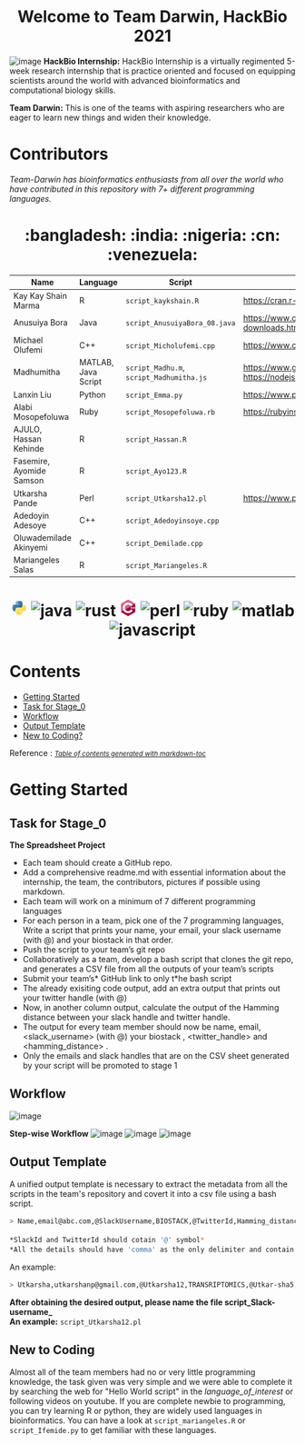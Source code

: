 <h1 align="center">  Welcome to Team Darwin, HackBio 2021 </h1>

![image](https://user-images.githubusercontent.com/88287648/128190365-2beca13a-9c53-41b0-83cc-185ae3d8a43c.png)
**HackBio Internship:**
  HackBio Internship is a virtually regimented 5-week research internship that is practice oriented and focused on equipping scientists around the world with advanced bioinformatics and  computational biology skills.

**Team Darwin:**
  This is one of the teams with aspiring researchers who are eager to learn new things and widen their knowledge. 

# Contributors
*Team-Darwin has bioinformatics enthusiasts from all over the world who have contributed in this repository with 7+ different programming languages.* 
 <h1 align="center"> :bangladesh: :india: :nigeria: :cn: :venezuela: </h1>

 
 
 
  Name | Language | Script | Installation
------------ | ------------- | -------------| -------------- |
Kay Kay Shain Marma | R | `script_kaykshain.R` | https://cran.r-project.org/ |
Anusuiya Bora | Java| `script_AnusuiyaBora_08.java` | https://www.oracle.com/in/java/technologies/javase-downloads.html |
Michael Olufemi | C++ | `script_Micholufemi.cpp` | https://www.codeblocks.org/downloads/binaries/ |
Madhumitha | MATLAB, Java Script | `script_Madhu.m`, `script_Madhumitha.js` | https://www.gnu.org/software/octave/download , https://nodejs.org/en/download/ |
Lanxin Liu | Python | `script_Emma.py` | https://www.python.org/downloads/ |
Alabi Mosopefoluwa | Ruby | `script_Mosopefoluwa.rb` | https://rubyinstaller.org/downloads/ |
AJULO, Hassan Kehinde | R | `script_Hassan.R` |
Fasemire, Ayomide Samson | R | `script_Ayo123.R` |
Utkarsha Pande | Perl | `script_Utkarsha12.pl` | https://www.perl.org/get.html |
Adedoyin Adesoye | C++ | `script_Adedoyinsoye.cpp` |
Oluwademilade Akinyemi | C++ | `script_Demilade.cpp` |
Mariangeles Salas | R | `script_Mariangeles.R` |


<h1 align="center"> <img src="https://raw.githubusercontent.com/devicons/devicon/master/icons/python/python-original.svg" alt="python" width="30" height="30"/> </a> <img src = "https://user-images.githubusercontent.com/88287648/128408602-e3483843-52ad-4095-8076-67a5e6738685.png" alt="java" width="50" height="40"/> </a> <img src="https://www.r-project.org/Rlogo.png" alt="rust" width="30" height="30"/> </a> <img src="https://raw.githubusercontent.com/devicons/devicon/master/icons/cplusplus/cplusplus-original.svg" alt="cplusplus" width="30" height="30"/> </a> <img src = "https://cdn.freebiesupply.com/logos/large/2x/perl-programming-language-logo-png-transparent.png" alt = "perl" width = "30" height = "30"/> </a><img src = "https://i.pinimg.com/originals/e9/96/56/e99656a9410a7e88b3bf3d6c3e25bda4.png" alt = "ruby" width = "30" height = "30"/> </a> <img src = "https://upload.wikimedia.org/wikipedia/commons/thumb/2/21/Matlab_Logo.png/668px-Matlab_Logo.png" alt = "matlab" width = "50" height = "30"/> </a> <img src = "https://www.freepnglogos.com/uploads/javascript-png/javascript-logo-transparent-logo-javascript-images-3.png" alt = "javascript" width = "50" height = "30"/> </a> </h1>

# Contents
  * [Getting Started](#getting-started)
  * [Task for Stage_0](#task-for-stage_0)
  * [Workflow](#workflow)
  * [Output Template](#output-template)
  * [New to Coding?](#new-to-coding)

Reference : <small><i><a href='http://ecotrust-canada.github.io/markdown-toc/'>Table of contents generated with markdown-toc</a></i></small>

# Getting Started


## Task for Stage_0
**The Spreadsheet Project**
* Each team should create a GitHub repo. 
* Add a comprehensive readme.md with essential information about the internship, the team, the contributors, pictures if possible using markdown.
* Each team will work on a minimum of  7 different programming languages
* For each person in a team, pick one of the 7 programming languages, Write a script that prints your name, your email, your slack username (with @) and your biostack in that order.
* Push the script to your team’s git repo
* Collaboratively as a team, develop a bash script that clones the git repo, and generates a CSV file from all the outputs of your team’s scripts
* Submit your team’s* GitHub link to only t*he bash script 
* The already exisiting code output, add an extra output that prints out your twitter handle (with @)
* Now, in another column output, calculate the output of the Hamming distance between your slack handle and twitter handle.
* The output for every team member should now be name, email, <slack_username> (with @) your biostack , <twitter_handle> and <hamming_distance> .
* Only the emails and slack handles that are on the CSV sheet generated by your script will be promoted to stage 1



## Workflow

![image](https://user-images.githubusercontent.com/88287648/128403434-882e46fc-fada-435f-82ff-dafb7bad2aa7.png)

**Step-wise Workflow**
![image](https://user-images.githubusercontent.com/88287648/128404308-cd31d121-ada1-4f08-ba26-3c382e201301.png)
![image](https://user-images.githubusercontent.com/88287648/128404793-42c3513b-3cde-40cd-bd5e-25a9c49dd873.png)
![image](https://user-images.githubusercontent.com/88287648/128404859-24ab2ef8-26ab-4ff1-b4cb-edc7f00c1a37.png)






## Output Template
A unified output template is necessary to extract the metadata from all the scripts in the team's repository and covert it into a csv file using a bash script. 
```bash
> Name,email@abc.com,@SlackUsername,BIOSTACK,@TwitterId,Hamming_distance  

*SlackId and TwitterId should cotain '@' symbol*
*All the details should have 'comma' as the only delimiter and contain no spaces.*
```
An example:
```bash
> Utkarsha,utkarshanp@gmail.com,@Utkarsha12,TRANSRIPTOMICS,@Utkar-sha5,0
```
**After obtaining the desired output, please name the file script_Slack-username_ <br> An example:** 
`script_Utkarsha12.pl`

## New to Coding 
Almost all of the team members had no or very little programming knowledge, the task given was very simple and we were able to complete it by searching the web for "Hello World script" in the *language_of_interest* or following videos on youtube. If you are complete newbie to programming, you can try learning R or python, they are widely used  languages in bioinformatics. 
You can have a look at `script_mariangeles.R` or `script_Ifemide.py` to get familiar with these languages.







